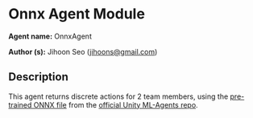 # Onnx Agent Module

**Agent name:** OnnxAgent

**Author (s):** Jihoon Seo (jihoons@gmail.com)

## Description

This agent returns discrete actions for 2 team members, using the [pre-trained ONNX file](https://github.com/Unity-Technologies/ml-agents/blob/develop/Project/Assets/ML-Agents/Examples/Soccer/TFModels/SoccerTwos.onnx) from the [official Unity ML-Agents repo](https://github.com/Unity-Technologies/ml-agents).
